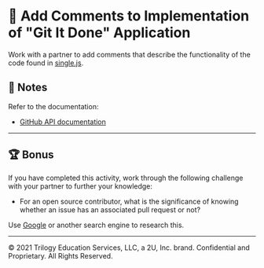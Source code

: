 # 📐 Add Comments to Implementation of "Git It Done" Application

Work with a partner to add comments that describe the functionality of the code found in [single.js](./Unsolved/assets/js/single.js).

## 📝 Notes

Refer to the documentation:

* [GitHub API documentation](https://docs.github.com/en/rest/overview/resources-in-the-rest-api)

---

## 🏆 Bonus

If you have completed this activity, work through the following challenge with your partner to further your knowledge:

* For an open source contributor, what is the significance of knowing whether an issue has an associated pull request or not?

Use [Google](https://www.google.com) or another search engine to research this.

---
© 2021 Trilogy Education Services, LLC, a 2U, Inc. brand. Confidential and Proprietary. All Rights Reserved.
